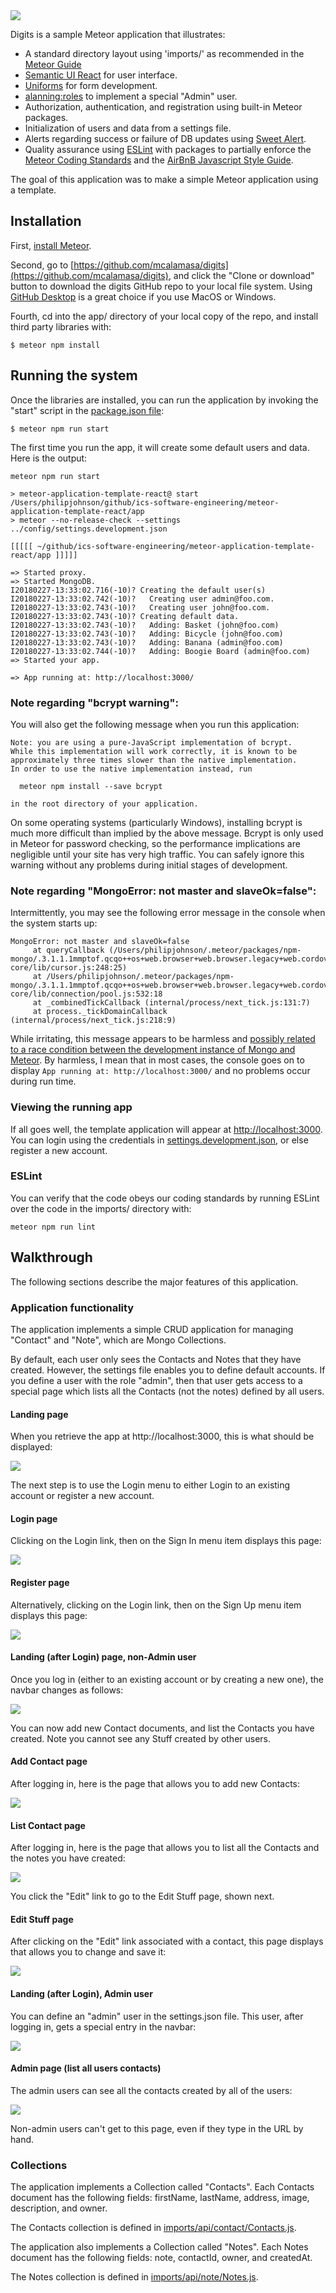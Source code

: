 <img class="ui medium left floated image" src="doc/landing.png">

Digits is a sample Meteor application that illustrates:

  * A standard directory layout using 'imports/' as recommended in the [Meteor Guide](https://guide.meteor.com/structure.html)
  * [Semantic UI React](https://react.semantic-ui.com/) for user interface.
  * [Uniforms](https://uniforms.tools/) for form development.
  * [alanning:roles](https://github.com/alanning/meteor-roles) to implement a special "Admin" user.
  * Authorization, authentication, and registration using built-in Meteor packages.
  * Initialization of users and data from a settings file.
  * Alerts regarding success or failure of DB updates using [Sweet Alert](https://sweetalert.js.org/).
  * Quality assurance using [ESLint](http://eslint.org) with packages to partially enforce the [Meteor Coding Standards](https://guide.meteor.com/code-style.html) and the [AirBnB Javascript Style Guide](https://github.com/airbnb/javascript).

The goal of this application was to make a simple Meteor application using a template.

## Installation

First, [install Meteor](https://www.meteor.com/install).

Second, go to [https://github.com/mcalamasa/digits](https://github.com/mcalamasa/digits), and click the "Clone or download" button to download the digits GitHub repo to your local file system.  Using [GitHub Desktop](https://desktop.github.com/) is a great choice if you use MacOS or Windows.

Fourth, cd into the app/ directory of your local copy of the repo, and install third party libraries with:

```
$ meteor npm install
```

## Running the system

Once the libraries are installed, you can run the application by invoking the "start" script in the [package.json file](https://github.com/mcalamasa/digits/blob/master/config/settings.development.json):

```
$ meteor npm run start
```

The first time you run the app, it will create some default users and data. Here is the output:

```
meteor npm run start

> meteor-application-template-react@ start /Users/philipjohnson/github/ics-software-engineering/meteor-application-template-react/app
> meteor --no-release-check --settings ../config/settings.development.json

[[[[[ ~/github/ics-software-engineering/meteor-application-template-react/app ]]]]]

=> Started proxy.
=> Started MongoDB.
I20180227-13:33:02.716(-10)? Creating the default user(s)
I20180227-13:33:02.742(-10)?   Creating user admin@foo.com.
I20180227-13:33:02.743(-10)?   Creating user john@foo.com.
I20180227-13:33:02.743(-10)? Creating default data.
I20180227-13:33:02.743(-10)?   Adding: Basket (john@foo.com)
I20180227-13:33:02.743(-10)?   Adding: Bicycle (john@foo.com)
I20180227-13:33:02.743(-10)?   Adding: Banana (admin@foo.com)
I20180227-13:33:02.744(-10)?   Adding: Boogie Board (admin@foo.com)
=> Started your app.

=> App running at: http://localhost:3000/
```


### Note regarding "bcrypt warning":

You will also get the following message when you run this application:

```
Note: you are using a pure-JavaScript implementation of bcrypt.
While this implementation will work correctly, it is known to be
approximately three times slower than the native implementation.
In order to use the native implementation instead, run

  meteor npm install --save bcrypt

in the root directory of your application.
```

On some operating systems (particularly Windows), installing bcrypt is much more difficult than implied by the above message. Bcrypt is only used in Meteor for password checking, so the performance implications are negligible until your site has very high traffic. You can safely ignore this warning without any problems during initial stages of development.

### Note regarding "MongoError: not master and slaveOk=false":

Intermittently, you may see the following error message in the console when the system starts up:

```
MongoError: not master and slaveOk=false
     at queryCallback (/Users/philipjohnson/.meteor/packages/npm-mongo/.3.1.1.1mmptof.qcqo++os+web.browser+web.browser.legacy+web.cordova/npm/node_modules/mongodb-core/lib/cursor.js:248:25)
     at /Users/philipjohnson/.meteor/packages/npm-mongo/.3.1.1.1mmptof.qcqo++os+web.browser+web.browser.legacy+web.cordova/npm/node_modules/mongodb-core/lib/connection/pool.js:532:18
     at _combinedTickCallback (internal/process/next_tick.js:131:7)
     at process._tickDomainCallback (internal/process/next_tick.js:218:9)
```

While irritating, this message appears to be harmless and [possibly related to a race condition between the development instance of Mongo and Meteor](https://github.com/meteor/meteor/issues/9026#issuecomment-330850366). By harmless, I mean that in most cases, the console goes on to display `App running at: http://localhost:3000/` and no problems occur during run time.

### Viewing the running app

If all goes well, the template application will appear at [http://localhost:3000](http://localhost:3000).  You can login using the credentials in [settings.development.json](https://github.com/mcalamasa/digits/blob/master/config/settings.development.json), or else register a new account.

### ESLint

You can verify that the code obeys our coding standards by running ESLint over the code in the imports/ directory with:

```
meteor npm run lint
```

## Walkthrough

The following sections describe the major features of this application.

### Application functionality

The application implements a simple CRUD application for managing "Contact" and "Note", which are Mongo Collections.

By default, each user only sees the Contacts and Notes that they have created.  However, the settings file enables you to define default accounts.  If you define a user with the role "admin", then that user gets access to a special page which lists all the Contacts (not the notes) defined by all users.

#### Landing page

When you retrieve the app at http://localhost:3000, this is what should be displayed:

<img class="ui medium left floated image" src="doc/landing.png">

The next step is to use the Login menu to either Login to an existing account or register a new account.

#### Login page

Clicking on the Login link, then on the Sign In menu item displays this page:

<img class="ui medium left floated image" src="doc/signin.png">

#### Register page

Alternatively, clicking on the Login link, then on the Sign Up menu item displays this page:

<img class="ui medium left floated image" src="doc/register.png">

#### Landing (after Login) page, non-Admin user

Once you log in (either to an existing account or by creating a new one), the navbar changes as follows:

<img class="ui medium left floated image" src="doc/regLanding.png">

You can now add new Contact documents, and list the Contacts you have created. Note you cannot see any Stuff created by other users.

#### Add Contact page

After logging in, here is the page that allows you to add new Contacts:

<img class="ui medium left floated image" src="doc/addContact.png">

#### List Contact page

After logging in, here is the page that allows you to list all the Contacts and the notes you have created:

<img class="ui medium left floated image" src="doc/listContact.png">

You click the "Edit" link to go to the Edit Stuff page, shown next.

#### Edit Stuff page

After clicking on the "Edit" link associated with a contact, this page displays that allows you to change and save it:

<img class="ui medium left floated image" src="doc/editContact.png">

#### Landing (after Login), Admin user

You can define an "admin" user in the settings.json file. This user, after logging in, gets a special entry in the navbar:

<img class="ui medium left floated image" src="doc/adminLanding.png">

#### Admin page (list all users contacts)

The admin users can see all the contacts created by all of the users:

<img class="ui medium left floated image" src="doc/adminPage.png">

Non-admin users can't get to this page, even if they type in the URL by hand.

### Collections

The application implements a Collection called "Contacts". Each Contacts document has the following fields: firstName, lastName, address, image, description, and owner.

The Contacts collection is defined in [imports/api/contact/Contacts.js](https://github.com/mcalamasa/digits/blob/cleanup/app/imports/api/contact/Contacts.js).

The application also implements a Collection called "Notes". Each Notes document has the following fields: note, contactId, owner, and createdAt.

The Notes collection is defined in [imports/api/note/Notes.js](https://github.com/mcalamasa/digits/blob/cleanup/app/imports/api/note/Notes.js).
